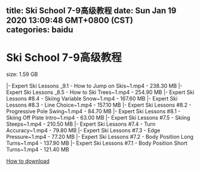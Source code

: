 
title: Ski School 7-9高级教程
date: Sun Jan 19 2020 13:09:48 GMT+0800 (CST)    
categories: baidu
---

# Ski School 7-9高级教程
size: 1.59 GB
 
 
|- Expert Ski Lessons _9.1 - How to Jump on Skis~1.mp4 - 238.30 MB
|- Expert Ski Lessons _8.5 - How to Ski Trees~1.mp4 - 254.90 MB
|- Expert Ski Lessons #8.4 - Skiing Variable Snow~1.mp4 - 167.60 MB
|- Expert Ski Lessons #8.3 - Line Choice~1.mp4 - 157.10 MB
|- Expert Ski Lessons #8.2 - Progressive Pole Swing~1.mp4 - 84.70 MB
|- Expert Ski Lessons #8.1 - Skiing Off Piste Intro~1.mp4 - 63.00 MB
|- Expert Ski Lessons #7.5 - Skiing Steeps~1.mp4 - 210.50 MB
|- Expert Ski Lessons #7.4 - Turn Accuracy~1.mp4 - 79.80 MB
|- Expert Ski Lessons #7.3 - Edge Pressure~1.mp4 - 77.20 MB
|- Expert Ski Lessons #7.2 - Body Position Long Turns~1.mp4 - 137.90 MB
|- Expert Ski Lessons #7.1 - Body Position Short Turns~1.mp4 - 121.40 MB

[How to download](https://bpcam.bemobtrk.com/go/2ceec3aa-1ca2-46d6-b9ff-aaa5c184517c?jno=997)